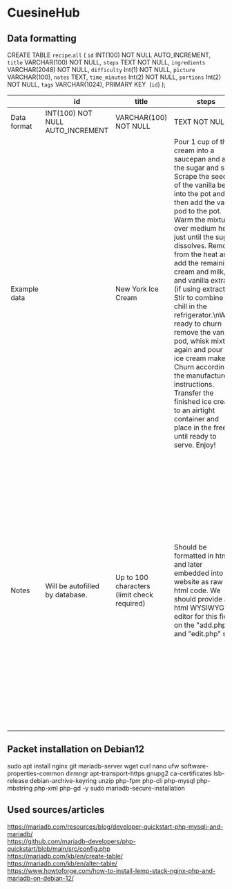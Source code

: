 # CuesineHub
## Data formatting

CREATE TABLE `recipe`.`all` (
  `id` INT(100) NOT NULL AUTO_INCREMENT,
  `title` VARCHAR(100) NOT NULL,
  `steps` TEXT NOT NULL,
  `ingredients` VARCHAR(2048) NOT NULL,
  `difficulty` Int(1) NOT NULL,
  `picture` VARCHAR(100),
  `notes` TEXT,
  `time_minutes` Int(2) NOT NULL,
  `portions` Int(2) NOT NULL,
  `tags` VARCHAR(1024),
  PRIMARY KEY  (`id`)
);

|              | id                               | title                                       | steps                                                                                                                                                                                                                                                                                                                                                                                                                                                                                                                                                                                                                                                | ingredients                                                                                                                                                                                                                                                                                                                                                                                                                                                                                                                                                                                                                  | difficulty                                                                        | picture                                                                                                             | notes                                                                                                                                                   | time_minutes    | portions        | tags                                                             |
|--------------|----------------------------------|---------------------------------------------|------------------------------------------------------------------------------------------------------------------------------------------------------------------------------------------------------------------------------------------------------------------------------------------------------------------------------------------------------------------------------------------------------------------------------------------------------------------------------------------------------------------------------------------------------------------------------------------------------------------------------------------------------|------------------------------------------------------------------------------------------------------------------------------------------------------------------------------------------------------------------------------------------------------------------------------------------------------------------------------------------------------------------------------------------------------------------------------------------------------------------------------------------------------------------------------------------------------------------------------------------------------------------------------|-----------------------------------------------------------------------------------|---------------------------------------------------------------------------------------------------------------------|---------------------------------------------------------------------------------------------------------------------------------------------------------|-----------------|-----------------|------------------------------------------------------------------|
| Data format  | INT(100) NOT NULL AUTO_INCREMENT | VARCHAR(100) NOT NULL                       | TEXT NOT NULL                                                                                                                                                                                                                                                                                                                                                                                                                                                                                                                                                                                                                                        | VARCHAR(2048) NOT NULL                                                                                                                                                                                                                                                                                                                                                                                                                                                                                                                                                                                                       | Int(1) NOT NULL                                                                   | VARCHAR(100)                                                                                                        | TEXT                                                                                                                                                    | Int(2) NOT NULL | Int(2) NOT NULL | VARCHAR(1024)                                                    |
| Example data |                                  | New York Ice Cream                          | Pour 1 cup of the cream into a saucepan and add the sugar and salt. Scrape the seeds of the vanilla bean into the pot and then add the vanilla pod to the pot. Warm the mixture over medium heat just until the sugar dissolves. Remove from the heat and add the remaining cream and milk, and vanilla extract (if using extract). Stir to combine and chill in the refrigerator.\nWhen ready to churn remove the vanilla pod, whisk mixture again and pour into ice cream maker. Churn according to the manufacturers instructions. Transfer the finished ice cream to an airtight container and place in the freezer until ready to serve. Enjoy! | 1¾\ncups heavy cream\n1¼\ncup whole milk\n¾\ncup sugar\n⅛\nteaspoon fine sea salt\n1\ntablespoon vanilla extract\n2\ncups of add-ins – soft brownies or cookies and blondies work great (Optional)                                                                                                                                                                                                                                                                                                                                                                                                                           | 1                                                                                 | https://barefeetinthekitchen.com/wp-content/uploads/2018/05/Easiest-Ice-Cream-1-1-of-1-346x346.jpg                  | Rich and creamy homemade vanilla ice cream recipe that only requires five ingredients! From https://barefeetinthekitchen.com/homemade-ice-cream-recipe/ | 10              | 6               | vegetarian\nice\nnew york\nsummer\ndessert                       |
| Notes        | Will be autofilled by database.  | Up to 100 characters (limit check required) | Should be formatted in html and later embedded into website as raw html code. We should provide an html WYSIWYG editor for this field on the "add.php" and "edit.php" site.                                                                                                                                                                                                                                                                                                                                                                                                                                                                          | Amount is always separated from the rest of the string (unit + description) via newline-break ('\n') (note: will later be changed to '\t' cause '\n' is already used to differentiate between multiple ingredients) to make it separable from each other with something like string.split(). Afterwards, the amount can be cast to int and divided by the portions to recalculate other portions. When adding or editing a recipe, there should be some kind of list/table which will provide the user with one input field for the amount, one input selector for unit and one input field for ingredient name/description. | Ranges from 1 to 3 and would be represented with e.g. switch "easy, medium, hard" | Now upload function is provided so far and probably won't be. User shall insert valid link to an external resource. | Can be anything and would be displayed at the top or bottom of detail page.                                                                             | -               | -               | Tags are separated from each other with newline-character ('\n') |


## Packet installation on Debian12
sudo apt install nginx git mariadb-server wget curl nano ufw software-properties-common dirmngr apt-transport-https gnupg2 ca-certificates lsb-release debian-archive-keyring unzip php-fpm php-cli php-mysql php-mbstring php-xml php-gd -y
sudo mariadb-secure-installation

## Used sources/articles
https://mariadb.com/resources/blog/developer-quickstart-php-mysqli-and-mariadb/<br>
https://github.com/mariadb-developers/php-quickstart/blob/main/src/config.php<br>
https://mariadb.com/kb/en/create-table/<br>
https://mariadb.com/kb/en/alter-table/<br>
https://www.howtoforge.com/how-to-install-lemp-stack-nginx-php-and-mariadb-on-debian-12/<br>
